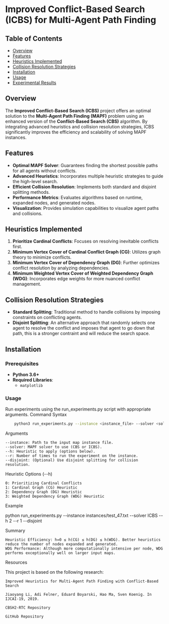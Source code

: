 # Improved Conflict-Based Search (ICBS) for Multi-Agent Path Finding

## Table of Contents
- [Overview](#overview)
- [Features](#features)
- [Heuristics Implemented](#heuristics-implemented)
- [Collision Resolution Strategies](#collision-resolution-strategies)
- [Installation](#installation)
- [Usage](#usage)
- [Experimental Results](#experimental-results)

## Overview

The **Improved Conflict-Based Search (ICBS)** project offers an optimal solution to the **Multi-Agent Path Finding (MAPF)** problem using an enhanced version of the **Conflict-Based Search (CBS)** algorithm. By integrating advanced heuristics and collision resolution strategies, ICBS significantly improves the efficiency and scalability of solving MAPF instances.

## Features

- **Optimal MAPF Solver**: Guarantees finding the shortest possible paths for all agents without conflicts.
- **Advanced Heuristics**: Incorporates multiple heuristic strategies to guide the high-level search.
- **Efficient Collision Resolution**: Implements both standard and disjoint splitting methods.
- **Performance Metrics**: Evaluates algorithms based on runtime, expanded nodes, and generated nodes.
- **Visualization**: Provides simulation capabilities to visualize agent paths and collisions.

## Heuristics Implemented

1. **Prioritize Cardinal Conflicts**: Focuses on resolving inevitable conflicts first.
2. **Minimum Vertex Cover of Cardinal Conflict Graph (CG)**: Utilizes graph theory to minimize conflicts.
3. **Minimum Vertex Cover of Dependency Graph (DG)**: Further optimizes conflict resolution by analyzing dependencies.
4. **Minimum Weighted Vertex Cover of Weighted Dependency Graph (WDG)**: Incorporates edge weights for more nuanced conflict management.

## Collision Resolution Strategies

- **Standard Splitting**: Traditional method to handle collisions by imposing constraints on conflicting agents.
- **Disjoint Splitting**: An alternative approach that randomly selects one agent to resolve the conflict and imposes that agent to go down that path, this is a stronger contraint and will reduce the search space.

## Installation

### Prerequisites

- **Python 3.6+**
- **Required Libraries**:
  - `matplotlib`

### Usage

Run experiments using the run_experiments.py script with appropriate arguments.
Command Syntax

```bash
    python3 run_experiments.py --instance <instance_file> --solver <solver_type> --h <heuristic_type> --r <repeats> [--disjoint]
```
Arguments

    --instance: Path to the input map instance file.
    --solver: MAPF solver to use (CBS or ICBS).
    --h: Heuristic to apply (options below).
    --r: Number of times to run the experiment on the instance.
    --disjoint: (Optional) Use disjoint splitting for collision resolution.

Heuristic Options (--h)

    0: Prioritizing Cardinal Conflicts
    1: Cardinal Graph (CG) Heuristic
    2: Dependency Graph (DG) Heuristic
    3: Weighted Dependency Graph (WDG) Heuristic

Example

python run_experiments.py --instance instances/test_47.txt --solver ICBS --h 2 --r 1 --disjoint

Summary

    Heuristic Efficiency: h=0 ≤ h(CG) ≤ h(DG) ≤ h(WDG). Better heuristics reduce the number of nodes expanded and generated.
    WDG Performance: Although more computationally intensive per node, WDG performs exceptionally well on larger input maps.

Resources

This project is based on the following research:

    Improved Heuristics for Multi-Agent Path Finding with Conflict-Based Search

    Jiaoyang Li, Adi Felner, Eduard Boyarski, Hao Ma, Sven Koenig. In IJCAI-19, 2019.

    CBSH2-RTC Repository

    GitHub Repository
